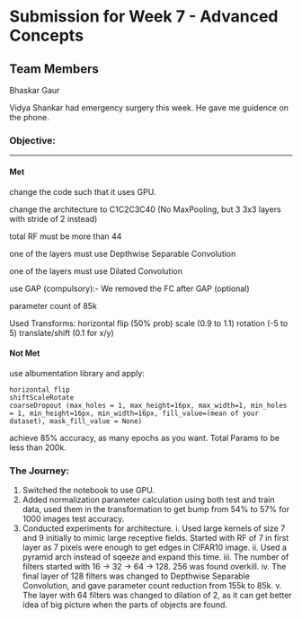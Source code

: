 # Submission for Week 7 - Advanced Concepts

## Team Members

Bhaskar Gaur

Vidya Shankar had emergency surgery this week. He gave me guidence on the phone.


### Objective:

---
#### Met
change the code such that it uses GPU.

change the architecture to C1C2C3C40  (No MaxPooling, but 3 3x3 layers with stride of 2 instead)

total RF must be more than 44

one of the layers must use Depthwise Separable Convolution

one of the layers must use Dilated Convolution

use GAP (compulsory):- We removed the FC after GAP (optional)

parameter count of 85k

Used Transforms:
    horizontal flip (50% prob)
    scale (0.9 to 1.1)
    rotation (-5 to 5)
    translate/shift (0.1 for x/y)

#### Not Met
use albumentation library and apply:

    horizontal flip
    shiftScaleRotate
    coarseDropout (max_holes = 1, max_height=16px, max_width=1, min_holes = 1, min_height=16px, min_width=16px, fill_value=(mean of your dataset), mask_fill_value = None)

achieve 85% accuracy, as many epochs as you want. Total Params to be less than 200k. 


### The Journey:
1. Switched the notebook to use GPU.
2. Added normalization parameter calculation using both test and train data, used them in the transformation to get bump from 54% to 57% for 1000 images test accuracy.
3. Conducted experiments for architecture.
    i. Used large kernels of size 7 and 9 initially to mimic large receptive fields. Started with RF of 7 in first layer as 7 pixels were enough to get edges in CIFAR10 image.
    ii. Used a pyramid arch instead of sqeeze and expand this time.
    iii. The number of filters started with 16 -> 32 -> 64 -> 128. 256 was found overkill.
    iv. The final layer of 128 filters was changed to Depthwise Separable Convolution, and gave parameter count reduction from 155k to 85k.
    v. The layer with 64 filters was changed to dilation of 2, as it can get better idea of big picture when the parts of objects are found.
    
